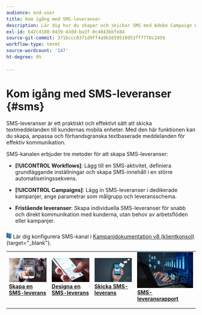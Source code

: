 ```yaml
---
audience: end-user
title: Kom igång med SMS-leveranser
description: Lär dig hur du skapar och skickar SMS med Adobe Campaign Web
exl-id: 642c4180-0439-43dd-ba3f-0c4843bbfe84
source-git-commit: 371bccc8371d9ff4a9b1659510953ff7776c2459
workflow-type: tm+mt
source-wordcount: '147'
ht-degree: 0%

---
```


# Kom igång med SMS-leveranser {#sms}

SMS-leveranser är ett praktiskt och effektivt sätt att skicka textmeddelanden till kundernas mobila enheter. Med den här funktionen kan du skapa, anpassa och förhandsgranska textbaserade meddelanden för effektiv kommunikation.

SMS-kanalen erbjuder tre metoder för att skapa SMS-leveranser:

* **[!UICONTROL Workflows]**: Lägg till en SMS-aktivitet, definiera grundläggande inställningar och skapa SMS-innehåll i en större automatiseringssekvens.

* **[!UICONTROL Campaigns]**: Lägg in SMS-leveranser i dedikerade kampanjer, ange parametrar som målgrupp och leveransschema.

* **Fristående leveranser**: Skapa individuella SMS-leveranser för snabb och direkt kommunikation med kunderna, utan behov av arbetsflöden eller kampanjer.

![](../assets/do-not-localize/book.png) Lär dig konfigurera SMS-kanal i [Kampanjdokumentation v8 (klientkonsol)](https://experienceleague.adobe.com/docs/campaign/campaign-v8/campaigns/send/sms.html){target="_blank"}.

<table style="table-layout:fixed"><tr style="border: 0;">
<td>
<a href="create-sms.md">
<img alt="Lead" src="assets/do-not-localize/create_sms.png">
</a>
<div><a href="create-sms.md"><strong>Skapa en SMS-leverans</strong>
</div>
<p>
</td>
<td>
<a href="content-sms.md">
<img alt="Sällan" src="assets/do-not-localize/design_sms.png">
</a>
<div>
<a href="content-sms.md"><strong>Designa en SMS-leverans<strong></strong></a>
</div>
<p></td>
<td>
<a href="send-sms.md">
<img alt="Validering" src="assets/do-not-localize/send_sms.png">
</a>
<div>
<a href="send-sms.md"><strong>Skicka SMS-leverans</strong></a>
</div>
<p>
</td>
<td>
<a href="send-sms.md">
<img alt="Validering" src="assets/do-not-localize/report_sms.jpeg">
</a>
<div>
<a href="send-sms.md"><strong>SMS-leveransrapport</strong></a>
</div>
<p>
</td>
</tr></table>
